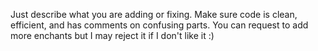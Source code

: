 Just describe what you are adding or fixing. Make sure code is clean, efficient, and has comments on confusing parts. You can request to add more enchants but I may reject it if I don't like it :)
